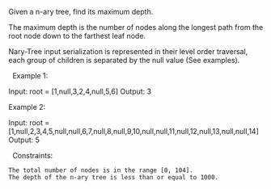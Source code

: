 Given a n-ary tree, find its maximum depth.

The maximum depth is the number of nodes along the longest path from the root node down to the farthest leaf node.

Nary-Tree input serialization is represented in their level order traversal, each group of children is separated by the null value (See examples).

 
Example 1:



Input: root = [1,null,3,2,4,null,5,6]
Output: 3


Example 2:



Input: root = [1,null,2,3,4,5,null,null,6,7,null,8,null,9,10,null,null,11,null,12,null,13,null,null,14]
Output: 5


 
Constraints:


	The total number of nodes is in the range [0, 104].
	The depth of the n-ary tree is less than or equal to 1000.

